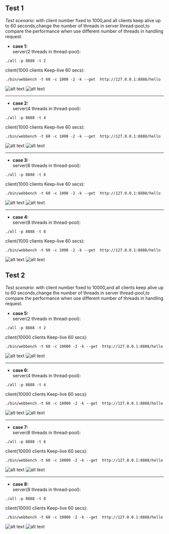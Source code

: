 ## Test 1
  *Test scenario*: with client number fixed to 1000,and all clients keep alive up to 60 seconds,change the number of threads in server thread-pool,to compare the performance when use different number of threads in handling request. <br/>

* __case 1:__ <br/>
server(2 threads in thread-pool):
```
./all -p 8888 -t 2
```
client(1000 clients Keep-live 60 secs):
```
./bin/webbench -t 60 -c 1000 -2 -k --get  http://127.0.0.1:8888/hello
```
![alt text](https://github.com/anson0/simpleHttpWebServer/blob/master/testPictures/test_2_1k.png)
![alt text](https://github.com/anson0/simpleHttpWebServer/blob/master/testPictures/test_2_1k_result.png)

***
* __case 2:__<br/>
server(4 threads in thread-pool):
```
./all -p 8888 -t 4
```
client(1000 clients Keep-live 60 secs):
```
./bin/webbench -t 60 -c 1000 -2 -k --get  http://127.0.0.1:8888/hello
```
![alt text](https://github.com/anson0/simpleHttpWebServer/blob/master/testPictures/test_4_1k.png)
![alt text](https://github.com/anson0/simpleHttpWebServer/blob/master/testPictures/test_4_1k_result.png)

***
* __case 3:__<br/>
server(6 threads in thread-pool):
```
./all -p 8888 -t 6
```
client(1000 clients Keep-live 60 secs):
```
./bin/webbench -t 60 -c 1000 -2 -k --get  http://127.0.0.1:8888/hello
```
![alt text](https://github.com/anson0/simpleHttpWebServer/blob/master/testPictures/test_6_1k.png)
![alt text](https://github.com/anson0/simpleHttpWebServer/blob/master/testPictures/test_6_1k_result.png)

***
* __case 4:__<br/>
server(8 threads in thread-pool):
```
./all -p 8888 -t 8
```
client(1000 clients Keep-live 60 secs):
```
./bin/webbench -t 60 -c 1000 -2 -k --get  http://127.0.0.1:8888/hello
```
![alt text](https://github.com/anson0/simpleHttpWebServer/blob/master/testPictures/test_8_1k.png)
![alt text](https://github.com/anson0/simpleHttpWebServer/blob/master/testPictures/test_8_1k_esult.png)




## Test 2
  *Test scenario*: with client number fixed to 10000,and all clients keep alive up to 60 seconds,change the number of threads in server thread-pool,to compare the performance when use different number of threads in handling request. <br/>

* __case 5:__ <br/>
server(2 threads in thread-pool):
```
./all -p 8888 -t 2
```
client(10000 clients Keep-live 60 secs):
```
./bin/webbench -t 60 -c 10000 -2 -k --get  http://127.0.0.1:8888/hello
```
![alt text](https://github.com/anson0/simpleHttpWebServer/blob/master/testPictures/test_2_10k.png)
![alt text](https://github.com/anson0/simpleHttpWebServer/blob/master/testPictures/test_2_10k_result.png)

***
* __case 6:__<br/>
server(4 threads in thread-pool):
```
./all -p 8888 -t 4
```
client(10000 clients Keep-live 60 secs):
```
./bin/webbench -t 60 -c 10000 -2 -k --get  http://127.0.0.1:8888/hello
```
![alt text](https://github.com/anson0/simpleHttpWebServer/blob/master/testPictures/test_4_10k.png)
![alt text](https://github.com/anson0/simpleHttpWebServer/blob/master/testPictures/test_4_10k_result.png)

***
* __case 7:__<br/>
server(6 threads in thread-pool):
```
./all -p 8888 -t 6
```
client(10000 clients Keep-live 60 secs):
```
./bin/webbench -t 60 -c 10000 -2 -k --get  http://127.0.0.1:8888/hello
```
![alt text](https://github.com/anson0/simpleHttpWebServer/blob/master/testPictures/test_6_10k.png)
![alt text](https://github.com/anson0/simpleHttpWebServer/blob/master/testPictures/test_6_10k_result.png)

***
* __case 8:__<br/>
server(8 threads in thread-pool):
```
./all -p 8888 -t 8
```
client(10000 clients Keep-live 60 secs):
```
./bin/webbench -t 60 -c 10000 -2 -k --get  http://127.0.0.1:8888/hello
```
![alt text](https://github.com/anson0/simpleHttpWebServer/blob/master/testPictures/test_8_10k.png)
![alt text](https://github.com/anson0/simpleHttpWebServer/blob/master/testPictures/test_8_10k_result.png)
